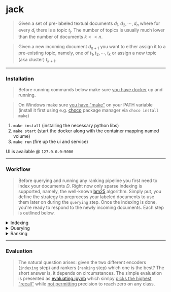 # jack

> Given a set of pre-labeled textual documents $d_1, d_2, \cdots, d_n$ where for every $d_i$ there is a topic $t_j$. The number of topics is usually much lower than the number of documents $k << n$. 


> Given a new incoming document $d_{n+1}$ you want to either assign it to a pre-existing topic, namely, one of $t_1, t_2, \cdots, t_k$ or assign a new topic (aka cluster) $t_{k+1}$. 

---
### Installation

> Before running commands below make sure <u>you have docker</u> up and running.

> On Windows make sure <u>you have "make"</u> on your PATH variable (install it first using e.g. <a href="https://chocolatey.org">choco</a> package manager via `choco install make`)

1.  `make install` (installing the necessary python libs)
2. `make start` (start the docker along with the container mapping named volume)
3. `make run` (fire up the ui and service)

UI is available @ `127.0.0.0:5000`

---
### Workflow
> Before querying and running any ranking pipeline you first need to index your documents $D$. Right now only sparse indexing is supported, namely, the well-known [bm25](https://en.wikipedia.org/wiki/Okapi_BM25) algorithm. Simply put, you define the strategy to preprocess your labeled documents to use them later on during the `querying` step. Once the indexing is done, you're ready to respond to the newly incoming documents. Each step is outlined below.

<details>
<summary>Indexing</summary>


| Encoder  | Description  | Notebook |
|:----------|:-------------|:-------------|
| [bm25](https://en.wikipedia.org/wiki/Okapi_BM25) | Under the hood perform the "inverse mapping" for every document. The mapping from each word to a set of documents where specific word $w$ occur.  | [indexing.ipynb](./notebook/indexing.ipynb) |
| [BERT](https://arxiv.org/abs/2004.04906) | Dense semantic encoder. Encode text using pretrained neural network mapping to $\Re^N$. (NOT IMPLEMENTED) | TODO |


</details>
<details>
<summary>Querying</summary>

> Given a question $\vec{q}$ you get your $top_k$ documents $d_1, \cdots, d_{top-k}$ that are the most similar to the query $\vec{q}$. How "similar" is defined solely by the encoder you have chosen @ previous step (`indexing`).

| Engine  | Description  | Notebook |
|:----------|:-------------|:-------------|
| [bm25](https://en.wikipedia.org/wiki/Okapi_BM25) | query the indexed documents | [querying.ipynb](./notebook/querying.ipynb) |
| [Dense]() | Dense semantic encoder. Encode text using pretrained neural network mapping to $\Re^N$. (NOT IMPLEMENTED) | TODO |

</details>

<details>
<summary>Ranking</summary>

> Once you receive the documents $d_1, \cdots, d_{top-k}$ from the previous step you want to decide whether the given query $\vec{q}$ (aka "newly incoming document") is one of the $\{t_1, \cdots, t_k\}$ or something different, namely, new topic $t_{k+1}$.


| Ranking  | Description  | Notebook |
|:----------|:-------------|:-------------|
| [weak](https://github.com/atomicai/jack/ranking/weak/ranker.py) | Simply pick the label with highest distribution across all relevant docs | [ranking.ipynb](./notebook/ranking.ipynb) |
| [strict](https://github.com/atomicai/jack/ranking/strict/ranker.py) | This is (NOT IMPLEMENTED) yet | TODO |

</details>

---

### Evaluation

> The natural question arises: given the two different encoders (`indexing` step) and rankers (`ranking` step) which one is the best? The short answer is, it depends on circumstances. The simple evaluation is presented as [evaluating.ipynb](./notebook/evaluating.ipynb) which simlpy <u>picks the highest "recall"</u> while <u>not permitting</u> precision to reach zero on any class.

